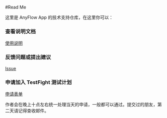 #Read Me

这里是 AnyFlow App 的技术支持仓库，在这里你可以：

### 查看说明文档

[使用说明](https://github.com/AnyFlowApp/AnyFlowApp-issues/blob/master/help_Zh.md)

### 反馈问题或提出建议

[Issue](https://github.com/AnyFlowApp/AnyFlowApp-issues/issues)

###  申请加入 TestFight 测试计划
[申请表单](https://goo.gl/forms/ZctgIL0i6JJq2Quw2)

作者会在晚上十点左右统一处理当天的申请，一般都可以通过。提交过的朋友，第二天请记得查收邮件。
